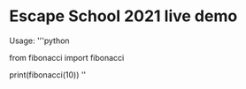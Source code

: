 # Escape School 2021 live demo


Usage:
'''python

from fibonacci import fibonacci

print(fibonacci(10))
'' 
